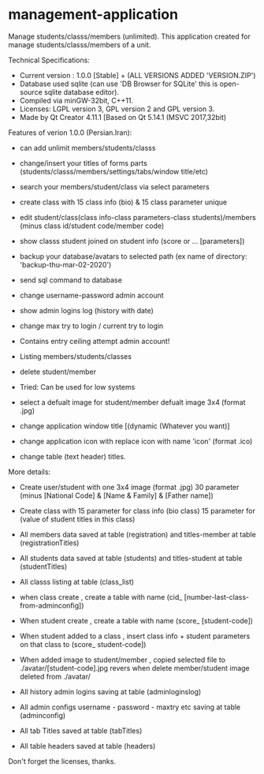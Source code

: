 # management-application
Manage students/classs/members (unlimited).
This application created for manage students/classs/members of a unit.


Technical Specifications:
- Current version : 1.0.0 [Stable] + (ALL VERSIONS ADDED 'VERSION.ZIP')
- Database used sqlite (can use 'DB Browser for SQLite' this is open-source sqlite database editor).
- Compiled via minGW-32bit, C++11.
- Licenses: LGPL version 3, GPL version 2 and GPL version 3.
- Made by Qt Creator 4.11.1 [Based on Qt 5.14.1 (MSVC 2017,32bit)



Features of verion 1.0.0 (Persian.Iran): 

 - can add unlimit members/students/classs
 - change/insert your titles of forms parts 
          (students/classs/members/settings/tabs/window title/etc)
          
 - search your members/student/class via select parameters
 - create class with 15 class info (bio) & 15 class parameter unique
 
 - edit student/class(class info-class parameters-class students)/members 
          (minus class id/student code/member code) 
          
 - show classs student joined on student info (score or ... [parameters])
 
 - backup your database/avatars to selected path 
          (ex name of directory: 'backup-thu-mar-02-2020')
          
 - send sql command to database
 
 - change username-password admin account
 
 - show admin logins log (history with date)
 
 - change max try to login / current try to login 
 
 - Contains entry ceiling attempt admin account!
 
 - Listing members/students/classes
 
 - delete student/member

 - Tried: Can be used for low systems
 
 - select a defualt image for student/member defualt image 3x4 (format .jpg)
 
 - change application window title [(dynamic (Whatever you want)] 
 
 - change application icon with replace icon with name 'icon' (format .ico)
 
 - change table (text header) titles.



More details:
- Create user/student with 
             one 3x4 image (format .jpg)
             30 parameter (minus [National Code] & [Name & Family] & [Father name])
             
- Create class with
             15 parameter for class info (bio class)
             15 parameter for (value of student titles in this class)

- All members data saved at table (registration) and titles-member at table (registrationTitles)
- All students data saved at table (students) and titles-student at table (studentTitles)
- All classs listing at table (class_list)
- when class create , create a table with name (cid_ [number-last-class-from-adminconfig])
- When student create , create a table with name (score_ [student-code])
- When student added to a class , insert class info + student parameters on that class to (score_ student-code])
- When added image to student/member , copied selected file to ./avatar/[student-code].jpg 
   revers when delete member/student image deleted from ./avatar/
- All history admin logins saving at table (adminloginslog)
- All admin configs username - password - maxtry etc saving at table (adminconfig)
- All tab Titles saved at table (tabTitles)
- All table headers saved at table (headers)

 
Don't forget the licenses, thanks.
